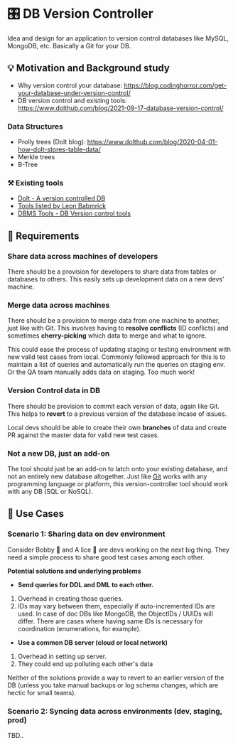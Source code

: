 # 🎛️ DB Version Controller
Idea and design for an application to version control databases like MySQL, MongoDB, etc. Basically a Git for your DB.

## 💡 Motivation and Background study 
* Why version control your database: https://blog.codinghorror.com/get-your-database-under-version-control/
* DB version control and existing tools: https://www.dolthub.com/blog/2021-09-17-database-version-control/

### Data Structures
* Prolly trees (Dolt blog): https://www.dolthub.com/blog/2020-04-01-how-dolt-stores-table-data/
* Merkle trees
* B-Tree

### ⚒️ Existing tools
* [Dolt - A version controlled DB](https://docs.dolthub.com/introduction/what-is-dolt)
* [Tools listed by Leon Babmrick](https://secretgeek.net/dbcontrol)
* [DBMS Tools - DB Version control tools](https://dbmstools.com/categories/version-control-tools)


## 📝 Requirements

### Share data across machines of developers
There should be a provision for developers to share data from tables or databases to others. This easily sets up development data on a new devs' machine.

### Merge data across machines
There should be a provision to merge data from one machine to another, just like with Git. This involves having to **resolve conflicts** (ID conflicts) and sometimes **cherry-picking** which data to merge and what to ignore.

This could ease the process of updating staging or testing environment with new valid test cases from local. Commonly followed approach for this is to maintain a list of queries and automatically run the queries on staging env. Or the QA team manually adds data on staging. Too much work!

### Version Control data in DB
There should be provision to commit each version of data, again like Git. This helps to **revert** to a previous version of the database incase of issues.

Local devs should be able to create their own **branches** of data and create PR against the master data for valid new test cases.

### Not a new DB, just an add-on
The tool should just be an add-on to latch onto your existing database, and not an entirely new database altogether. Just like [Git](https://git-scm.com/) works with any programming language or platform, this version-controller tool should work with any DB (SQL or NoSQL).


## 🤔 Use Cases

### Scenario 1: Sharing data on dev environment
Consider Bobby 🧔 and A lice 🐛 are devs working on the next big thing. They need a simple process to share good test cases among each other.

**Potential solutions and underlying problems**

* **Send queries for DDL and DML to each other.**
1. Overhead in creating those queries.
2. IDs may vary between them, especially if auto-incremented IDs are used. In case of doc DBs like MongoDB, the ObjectIDs / UUIDs will differ. There are cases where having same IDs is necessary for coordination (enumerations, for example).

* **Use a common DB server (cloud or local network)**
1. Overhead in setting up server.
2. They could end up polluting each other's data

Neither of the solutions provide a way to revert to an earlier version of the DB (unless you take manual backups or log schema changes, which are hectic for small teams).  

### Scenario 2: Syncing data across environments (dev, staging, prod)
TBD..
